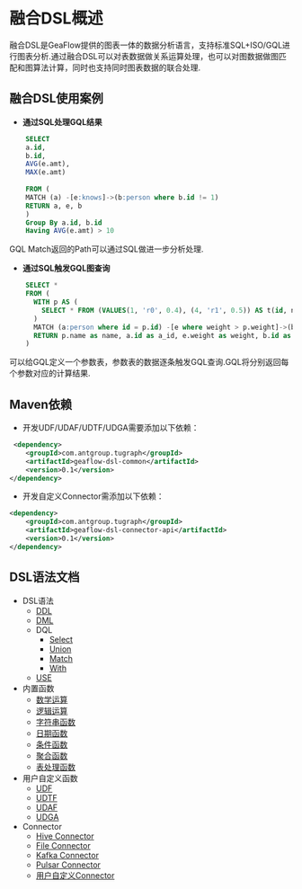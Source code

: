 # 融合DSL概述
融合DSL是GeaFlow提供的图表一体的数据分析语言，支持标准SQL+ISO/GQL进行图表分析.通过融合DSL可以对表数据做关系运算处理，也可以对图数据做图匹配和图算法计算，同时也支持同时图表数据的联合处理.

## 融合DSL使用案例

- **通过SQL处理GQL结果**

```sql
    SELECT
    a.id,
    b.id,
    AVG(e.amt),
    MAX(e.amt)
  
    FROM (
    MATCH (a) -[e:knows]->(b:person where b.id != 1)
    RETURN a, e, b
    ) 
    Group By a.id, b.id
    Having AVG(e.amt) > 10
```

  GQL Match返回的Path可以通过SQL做进一步分析处理.



- **通过SQL触发GQL图查询**

```sql
    SELECT *
    FROM (
      WITH p AS (
    	SELECT * FROM (VALUES(1, 'r0', 0.4), (4, 'r1', 0.5)) AS t(id, name, weight)
      )
      MATCH (a:person where id = p.id) -[e where weight > p.weight]->(b)
      RETURN p.name as name, a.id as a_id, e.weight as weight, b.id as b_id
    )
```

  可以给GQL定义一个参数表，参数表的数据逐条触发GQL查询.GQL将分别返回每个参数对应的计算结果.

## Maven依赖
* 开发UDF/UDAF/UDTF/UDGA需要添加以下依赖：

```xml
 <dependency>
    <groupId>com.antgroup.tugraph</groupId>
    <artifactId>geaflow-dsl-common</artifactId>
    <version>0.1</version>
</dependency>
```
* 开发自定义Connector需添加以下依赖：

```xml
<dependency>
    <groupId>com.antgroup.tugraph</groupId>
    <artifactId>geaflow-dsl-connector-api</artifactId>
    <version>0.1</version>
</dependency>
```

## DSL语法文档
* DSL语法
  * [DDL](4.reference/1.ddl.md)
  * [DML](4.reference/2.dml.md)
  * DQL
    * [Select](4.reference/3.dql/select.md)
    * [Union](4.reference/3.dql/union.md)
    * [Match](4.reference/3.dql/match.md)
    * [With](4.reference/3.dql/with.md)
  * [USE](4.reference/4.use.md)
* 内置函数
  * [数学运算](2.build-in/math.md)
  * [逻辑运算](2.build-in/logical.md)
  * [字符串函数](2.build-in/string.md)
  * [日期函数](2.build-in/date.md)
  * [条件函数](2.build-in/condition.md)
  * [聚合函数](2.build-in/aggregate.md)
  * [表处理函数](2.build-in/table.md)
* 用户自定义函数
  * [UDF](5.udf/udf.md)
  * [UDTF](5.udf/udtf.md)
  * [UDAF](5.udf/udaf.md)
  * [UDGA](5.udf/udga.md)
* Connector
  * [Hive Connector](3.connector/hive.md)
  * [File Connector](3.connector/file.md)
  * [Kafka Connector](3.connector/kafka.md)
  * [Pulsar Connector](3.connector/pulsar.md)
  * [用户自定义Connector](3.connector/udc.md)

   